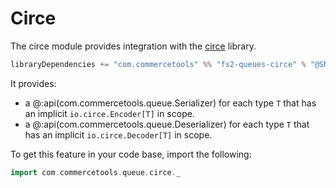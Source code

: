# Circe

The circe module provides integration with the [circe][circe] library.

```scala
libraryDependencies += "com.commercetools" %% "fs2-queues-circe" % "@SNAPSHOT_VERSION@"
```

It provides:

 - a @:api(com.commercetools.queue.Serializer) for each type `T` that has an implicit `io.circe.Encoder[T]` in scope.
 - a @:api(com.commercetools.queue.Deserializer) for each type `T` that has an implicit `io.circe.Decoder[T]` in scope.

To get this feature in your code base, import the following:

```scala mdoc
import com.commercetools.queue.circe._
```

[circe]: https://circe.github.io/circe/

